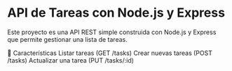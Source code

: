 <h1>API de Tareas con Node.js y Express</h1>
Este proyecto es una API REST simple construida con Node.js y Express que permite gestionar una lista de tareas.


🚀 Características
Listar tareas (GET /tasks)
Crear nuevas tareas (POST /tasks)
Actualizar una tarea (PUT /tasks/:id)

